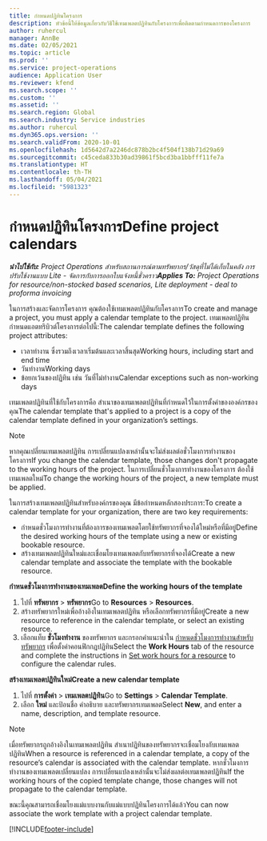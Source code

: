 ```yaml
---
title: กำหนดปฏิทินโครงการ
description: หัวข้อนี้ให้ข้อมูลเกี่ยวกับวิธีใช้เทมเพลตปฏิทินกับโครงการเพื่อติดตามกำหนดการของโครงการ
author: ruhercul
manager: AnnBe
ms.date: 02/05/2021
ms.topic: article
ms.prod: ''
ms.service: project-operations
audience: Application User
ms.reviewer: kfend
ms.search.scope: ''
ms.custom: ''
ms.assetid: ''
ms.search.region: Global
ms.search.industry: Service industries
ms.author: ruhercul
ms.dyn365.ops.version: ''
ms.search.validFrom: 2020-10-01
ms.openlocfilehash: 1d5642d7a2246dc878b2bc4f504f138b71d29a69
ms.sourcegitcommit: c45ceda833b30ad39861f5bcd3ba1bbfff11fe7a
ms.translationtype: HT
ms.contentlocale: th-TH
ms.lasthandoff: 05/04/2021
ms.locfileid: "5981323"
---
```

# <a name="define-project-calendars"></a><span data-ttu-id="48b87-103">กำหนดปฏิทินโครงการ</span><span class="sxs-lookup"><span data-stu-id="48b87-103">Define project calendars</span></span>

<span data-ttu-id="48b87-104">_**นำไปใช้กับ:** Project Operations สำหรับสถานการณ์ตามทรัพยากร/วัสดุที่ไม่ได้เก็บในคลัง การปรับใช้งานแบบ Lite - จัดการกับการออกใบแจ้งหนี้ชั่วคราว_</span><span class="sxs-lookup"><span data-stu-id="48b87-104">_**Applies To:** Project Operations for resource/non-stocked based scenarios, Lite deployment - deal to proforma invoicing_</span></span>

<span data-ttu-id="48b87-105">ในการสร้างและจัดการโครงการ คุณต้องใช้เทมเพลตปฏิทินกับโครงการ</span><span class="sxs-lookup"><span data-stu-id="48b87-105">To create and manage a project, you must apply a calendar template to the project.</span></span> <span data-ttu-id="48b87-106">เทมเพลตปฏิทินกำหนดแอตทริบิวต์โครงการต่อไปนี้:</span><span class="sxs-lookup"><span data-stu-id="48b87-106">The calendar template defines the following project attributes:</span></span>

- <span data-ttu-id="48b87-107">เวลาทำงาน ซึ่งรวมถึงเวลาเริ่มต้นและเวลาสิ้นสุด</span><span class="sxs-lookup"><span data-stu-id="48b87-107">Working hours, including start and end time</span></span>
- <span data-ttu-id="48b87-108">วันทำงาน</span><span class="sxs-lookup"><span data-stu-id="48b87-108">Working days</span></span>
- <span data-ttu-id="48b87-109">ข้อยกเว้นของปฏิทิน เช่น วันที่ไม่ทำงาน</span><span class="sxs-lookup"><span data-stu-id="48b87-109">Calendar exceptions such as non-working days</span></span>

<span data-ttu-id="48b87-110">เทมเพลตปฏิทินที่ใช้กับโครงการคือ สำเนาของเทมเพลตปฏิทินที่กำหนดไว้ในการตั้งค่าขององค์กรของคุณ</span><span class="sxs-lookup"><span data-stu-id="48b87-110">The calendar template that's applied to a project is a copy of the calendar template defined in your organization’s settings.</span></span>

> [!NOTE]
> <span data-ttu-id="48b87-111">หากคุณเปลี่ยนเทมเพลตปฏิทิน การเปลี่ยนแปลงเหล่านั้นจะไม่ส่งผลต่อชั่วโมงการทำงานของโครงการ</span><span class="sxs-lookup"><span data-stu-id="48b87-111">If you change the calendar template, those changes don't propagate to the working hours of the project.</span></span> <span data-ttu-id="48b87-112">ในการเปลี่ยนชั่วโมงการทำงานของโครงการ ต้องใช้เทมเพลตใหม่</span><span class="sxs-lookup"><span data-stu-id="48b87-112">To change the working hours of the project, a new template must be applied.</span></span>

<span data-ttu-id="48b87-113">ในการสร้างเทมเพลตปฏิทินสำหรับองค์กรของคุณ มีข้อกำหนดหลักสองประการ:</span><span class="sxs-lookup"><span data-stu-id="48b87-113">To create a calendar template for your organization, there are two key requirements:</span></span>

- <span data-ttu-id="48b87-114">กำหนดชั่วโมงการทำงานที่ต้องการของเทมเพลตโดยใช้ทรัพยากรที่จองได้ใหม่หรือที่มีอยู่</span><span class="sxs-lookup"><span data-stu-id="48b87-114">Define the desired working hours of the template using a new or existing bookable resource.</span></span>
- <span data-ttu-id="48b87-115">สร้างเทมเพลตปฏิทินใหม่และเชื่อมโยงเทมเพลตกับทรัพยากรที่จองได้</span><span class="sxs-lookup"><span data-stu-id="48b87-115">Create a new calendar template and associate the template with the bookable resource.</span></span>

<span data-ttu-id="48b87-116">**กำหนดชั่วโมงการทำงานของเทมเพลต**</span><span class="sxs-lookup"><span data-stu-id="48b87-116">**Define the working hours of the template**</span></span>

1. <span data-ttu-id="48b87-117">ไปที่ **ทรัพยากร** \> **ทรัพยากร**</span><span class="sxs-lookup"><span data-stu-id="48b87-117">Go to **Resources** \> **Resources**.</span></span>
2. <span data-ttu-id="48b87-118">สร้างทรัพยากรใหม่เพื่ออ้างอิงในเทมเพลตปฏิทิน หรือเลือกทรัพยากรที่มีอยู่</span><span class="sxs-lookup"><span data-stu-id="48b87-118">Create a new resource to reference in the calendar template, or select an existing resource.</span></span>
3. <span data-ttu-id="48b87-119">เลือกแท็บ **ชั่วโมงทำงาน** ของทรัพยากร และกรอกคำแนะนำใน [กำหนดชั่วโมงการทำงานสำหรับทรัพยากร](https://docs.microsoft.com/dynamics365/field-service/set-work-hours-resource) เพื่อตั้งค่าคอนฟิกกฎปฏิทิน</span><span class="sxs-lookup"><span data-stu-id="48b87-119">Select the **Work Hours** tab of the resource and complete the instructions in [Set work hours for a resource](https://docs.microsoft.com/dynamics365/field-service/set-work-hours-resource) to configure the calendar rules.</span></span>

<span data-ttu-id="48b87-120">**สร้างเทมเพลตปฏิทินใหม่**</span><span class="sxs-lookup"><span data-stu-id="48b87-120">**Create a new calendar template**</span></span>

1. <span data-ttu-id="48b87-121">ไปที่ **การตั้งค่า** \> **เทมเพลตปฏิทิน**</span><span class="sxs-lookup"><span data-stu-id="48b87-121">Go to **Settings** \> **Calendar Template**.</span></span>
2. <span data-ttu-id="48b87-122">เลือก **ใหม่** และป้อนชื่อ คำอธิบาย และทรัพยากรเทมเพลต</span><span class="sxs-lookup"><span data-stu-id="48b87-122">Select **New**, and enter a name, description, and template resource.</span></span>

> [!NOTE]
> <span data-ttu-id="48b87-123">เมื่อทรัพยากรถูกอ้างอิงในเทมเพลตปฏิทิน สำเนาปฏิทินของทรัพยากรจะเชื่อมโยงกับเทมเพลตปฏิทิน</span><span class="sxs-lookup"><span data-stu-id="48b87-123">When a resource is referenced in a calendar template, a copy of the resource’s calendar is associated with the calendar template.</span></span> <span data-ttu-id="48b87-124">หากชั่วโมงการทำงานของเทมเพลตเปลี่ยนแปลง การเปลี่ยนแปลงเหล่านั้นจะไม่ส่งผลต่อเทมเพลตปฏิทิน</span><span class="sxs-lookup"><span data-stu-id="48b87-124">If the working hours of the copied template change, those changes will not propagate to the calendar template.</span></span>

<span data-ttu-id="48b87-125">ขณะนี้คุณสามารถเชื่อมโยงแม่แบบงานกับแม่แบบปฏิทินโครงการได้แล้ว</span><span class="sxs-lookup"><span data-stu-id="48b87-125">You can now associate the work template with a project calendar template.</span></span>


[!INCLUDE[footer-include](../includes/footer-banner.md)]

